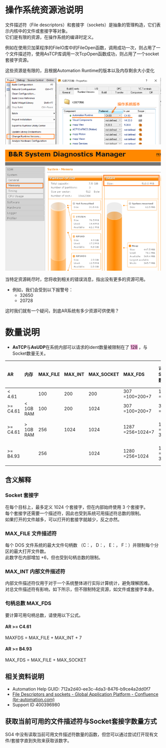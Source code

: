 # 操作系统资源池说明
文件描述符（File descriptors）和套接字（sockets）是抽象的管理构造，它们表示内核中的文件或套接字等对象。  
它们是有限的资源，在操作系统的编译时定义。

例如在使用贝加莱程序的FileIO库中的FileOpen函数，调用成功一次，则占用了一个文件描述符，使用AsTCP库调用一次TcpOpen函数成功，则占用了一个socket套接字资源。

这些资源是有限的，且根据Automation Runtime的版本以及内存剩余大小变化

![](FILES/019贝加莱PLC系统资源数量说明/image-20230302160652479.png)

![](FILES/019贝加莱PLC系统资源数量说明/image-20230302160703712.png)

当特定资源耗尽时，您将收到相关的错误消息，指出没有更多的资源可用。
- 例如，我们会受到以下报警号：
    - 32650
    - 20728

这时我们就有一个疑问，到底AR系统有多少资源可供使用？

# 数量说明

- **AsTCP**与**AsUDP**在系统内部可以请求的ident数量被限制在了 <span style="background:#F0A7D8">128</span> ，与Socket数量无关。

|   AR   | 内存 | MAX_FILE | MAX_INT | MAX_SOCKET | MAX_FDS | 可能的Socket数 | 每个分区可能打开的文件数 | 整个系统最大能打开的文件数 |
|:-----|:-----|:-----|:-----|:-----|:-----|:-----|:-----|------|
| < 4.61 |  | 100 | 200 | 200 | 307<br />=100+200+7 | 197<br />=200-3 | 106<br />=100+6 | 304<br />=307-3 |
| >= C4.61 | < 1GB RAM | 100 | 200 | 1024 | 307<br />=100+200+7 | 304<br />=307-3 | 106<br />=100+6 | 304<br />=307-3 |
| >= C4.61 | > 1GB RAM | 256 | 1024 | 1024 | 1287<br />=256+1024+7 | 1021<br />=1024-3 | 262<br />=256+6 | 1048<br />=(256 + 6)* 4个分区 |
| \>= B4.93 |      | 256 |  | 1024 | 1280<br />=256+1024 | 1021<br />=1024-3 | 262<br />=256+6 | 1048<br />=(256+6)* 4个分区 |

## 含义解释
### Socket 套接字
在每个目标上，最多定义 1024 个套接字，但在内部始终使用 3 个套接字。  
每个套接字还需要一个描述符，因此也受到系统可用描述符总数的限制。  
如果打开的文件越多，可以打开的套接字就越少，反之亦然。

### MAX_FILE 文件描述符
每个 DOS 文件系统的最大文件句柄数 （C：， D：， E：， F：）并限制每个分区的最大打开文件数。  
此数字在内部增加 +6，但也受到句柄总数的限制。

### MAX_INT 内部文件描述符
内部文件描述符仅用于对于一个系统整体进行实际计算统计，避免理解困难。  
对总文件描述符有影响，如下所示，但不限制特定资源，如文件或套接字本身。

### 句柄总数 MAX_FDS
要计算可用句柄总数，请使用以下公式。
#### AR >= C4.61
MAXFDS = MAX_FILE + MAX_INT + 7
#### AR >= B4.93
MAX_FDS = MAX_FILE + MAX_SOCKET

## 相关资料说明
- Automation Help GUID: 712a2d40-ee3c-4da3-8476-b9ce4a2dd0f7
- [File Descriptors and sockets - Global Application Platform - Confluence (br-automation.com)](https://confluence.br-automation.com/display/RDGO/File+Descriptors+and+sockets)
- Support ID 400396980 

## 获取当前可用的文件描述符与Socket套接字数量方式
SG4 中没有读取当前可用文件描述符数量的函数，但您可以通过尝试打开现有文件/套接字直到失败来获取该数字。


